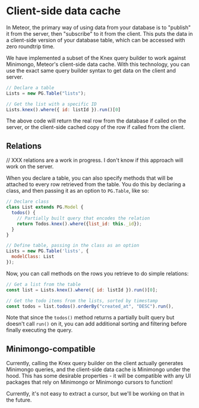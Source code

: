 <h1>Client-side data cache</h1>

In Meteor, the primary way of using data from your database is to "publish" it from the server, then "subscribe" to it from the client. This puts the data in a client-side version of your database table, which can be accessed with zero roundtrip time.

We have implemented a subset of the Knex query builder to work against Minimongo, Meteor's client-side data cache. With this technology, you can use the exact same query builder syntax to get data on the client and server.

```js
// Declare a table
Lists = new PG.Table("lists");

// Get the list with a specific ID
Lists.knex().where({ id: listId }).run()[0]
```

The above code will return the real row from the database if called on the server, or the client-side cached copy of the row if called from the client.

## Relations

// XXX relations are a work in progress. I don't know if this approach will work on the server.

When you declare a table, you can also specify methods that will be attached to every row retrieved from the table. You do this by declaring a class, and then passing it as an option to `PG.Table`, like so:

```js
// Declare class
class List extends PG.Model {
  todos() {
    // Partially built query that encodes the relation
    return Todos.knex().where({list_id: this._id});
  }
}

// Define table, passing in the class as an option
Lists = new PG.Table('lists', {
  modelClass: List
});
```

Now, you can call methods on the rows you retrieve to do simple relations:

```js
// Get a list from the table
const list = Lists.knex().where({ id: listId }).run()[0];

// Get the todo items from the lists, sorted by timestamp
const todos = list.todos().orderBy("created_at", "DESC").run(),
```

Note that since the `todos()` method returns a partially built query but doesn't call `run()` on it, you can add additional sorting and filtering before finally executing the query.

## Minimongo-compatible

Currently, calling the Knex query builder on the client actually generates Minimongo queries, and the client-side data cache is Minimongo under the hood. This has some desirable properties - it will be compatible with any UI packages that rely on Minimongo or Minimongo cursors to function!

Currently, it's not easy to extract a cursor, but we'll be working on that in the future.
